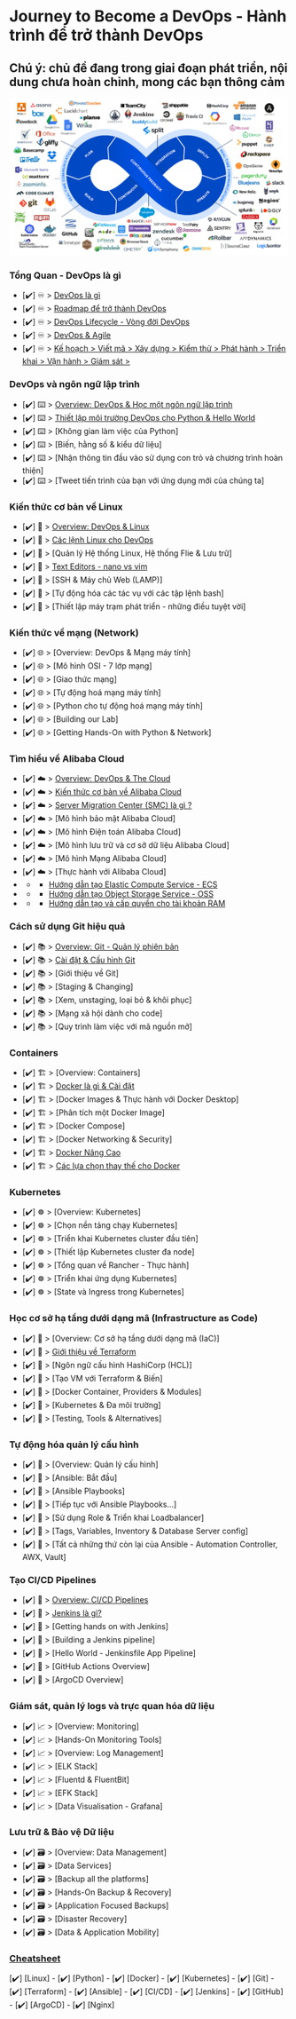 # Journey to Become a DevOps - Hành trình để trở thành DevOps

## Chú ý: chủ đề đang trong giai đoạn phát triển, nội dung chưa hoàn chỉnh, mong các bạn thông cảm

![img](Overview/devops.jpeg)

### Tổng Quan - DevOps là gì

- [✔️] ♾️ > [DevOps là gì](Overview/DevOps-la-gi.md)
- [✔️] ♾️ > [Roadmap để trở thành DevOps](Overview/DevOps-Roadmap.md)
- [✔️] ♾️ > [DevOps Lifecycle - Vòng đời DevOps](Overview/DevOps-Lifecycle.md)
- [✔️] ♾️ > [DevOps & Agile](Overview/DevOps-Agile.md)
- [✔️] ♾️ > [Kế hoạch > Viết mã > Xây dựng > Kiểm thử > Phát hành > Triển khai > Vận hành > Giám sát >](Overview/Quy-Trinh-DevOps.md)

### DevOps và ngôn ngữ lập trình

- [✔️] ⌨️ > [Overview: DevOps & Học một ngôn ngữ lập trình](Programming-Langguage/Ngon-Ngu-Lap-Trinh-DevOps.md)
- [✔️] ⌨️ > [Thiết lập môi trường DevOps cho Python & Hello World](Programming-Langguage/Python/Bat-Dau-Voi-Python.md)
- [✔️] ⌨️ > [Không gian làm việc của Python]
- [✔️] ⌨️ > [Biến, hằng số & kiểu dữ liệu]
- [✔️] ⌨️ > [Nhận thông tin đầu vào sử dụng con trỏ và chương trình hoàn thiện]
- [✔️] ⌨️ > [Tweet tiến trình của bạn với ứng dụng mới của chúng ta]

### Kiến thức cơ bản về Linux

- [✔️] 🐧 > [Overview: DevOps & Linux](OS/Basic/DevOps-va-Linux.md)
- [✔️] 🐧 > [Các lệnh Linux cho DevOps](OS/Basic/Linux-Basics.md)
- [✔️] 🐧 > [Quản lý Hệ thống Linux, Hệ thống Flie & Lưu trữ]
- [✔️] 🐧 > [Text Editors - nano vs vim](OS/Basic/Linux-Nano-Vim.md)
- [✔️] 🐧 > [SSH & Máy chủ Web (LAMP)]
- [✔️] 🐧 > [Tự động hóa các tác vụ với các tập lệnh bash]
- [✔️] 🐧 > [Thiết lập máy trạm phát triển - những điều tuyệt vời]

### Kiến thức về mạng (Network)

- [✔️] 🌐 > [Overview: DevOps & Mạng máy tính]
- [✔️] 🌐 > [Mô hình OSI - 7 lớp mạng]
- [✔️] 🌐 > [Giao thức mạng]
- [✔️] 🌐 > [Tự động hoá mạng máy tính]
- [✔️] 🌐 > [Python cho tự động hoá mạng máy tính]
- [✔️] 🌐 > [Building our Lab]
- [✔️] 🌐 > [Getting Hands-On with Python & Network]

### Tìm hiểu về Alibaba Cloud

- [✔️] ☁️ > [Overview: DevOps & The Cloud](Cloud-Provider/Overview-DevOps-The-Cloud.md)
- [✔️] ☁️ > [Kiến thức cơ bản về Alibaba Cloud](Cloud-Provider/Alibaba-Cloud/Alibaba-Cloud-la-gi.md)
- [✔️] ☁️ > [Server Migration Center (SMC) là gì ?](Cloud-Provider/Alibaba-Cloud/Server-Migration-Center-SMC-la-gi.md)
- [✔️] ☁️ > [Mô hình bảo mật Alibaba Cloud]
- [✔️] ☁️ > [Mô hình Điện toán Alibaba Cloud]
- [✔️] ☁️ > [Mô hình lưu trữ và cơ sở dữ liệu Alibaba Cloud]
- [✔️] ☁️ > [Mô hình Mạng Alibaba Cloud]
- [✔️] ☁️ > [Thực hành với Alibaba Cloud]
- - - [Hướng dẫn tạo Elastic Compute Service - ECS ](Cloud-Provider/Alibaba-Cloud/Elastic-Compute-Service-ECS.md)
- - - [Hướng dẫn tạo Object Storage Service - OSS ](Cloud-Provider/Alibaba-Cloud/Object-Storage-Service-OSS.md)
- - - [Hướng dẫn tạo và cấp quyền cho tài khoản RAM ](Cloud-Provider/Alibaba-Cloud/Resource-Access-Management-RAM.md)
              
### Cách sử dụng Git hiệu quả

- [✔️] 📚 > [Overview: Git - Quản lý phiên bản](Version-Control/Git.md)
- [✔️] 📚 > [Cài đặt & Cấu hình Git](Version-Control/Git-Setup.md)
- [✔️] 📚 > [Giới thiệu về Git]
- [✔️] 📚 > [Staging & Changing]
- [✔️] 📚 > [Xem, unstaging, loại bỏ & khôi phục]
- [✔️] 📚 > [Mạng xã hội dành cho code]
- [✔️] 📚 > [Quy trình làm việc với mã nguồn mở]

### Containers

- [✔️] 🏗️ > [Overview: Containers]
- [✔️] 🏗️ > [Docker là gì & Cài đặt](Containers/Docker/Docker-la-gi.md)
- [✔️] 🏗️ > [Docker Images & Thực hành với Docker Desktop]
- [✔️] 🏗️ > [Phân tích một Docker Image]
- [✔️] 🏗️ > [Docker Compose]
- [✔️] 🏗️ > [Docker Networking & Security]
- [✔️] 🏗️ > [Docker Nâng Cao](Containers/Docker/Docker-nang-cao.md)
- [✔️] 🏗️ > [Các lựa chọn thay thế cho Docker](Containers/Docker/Tim-hieu-Docker-Swarm.md)

### Kubernetes

- [✔️] ☸ > [Overview: Kubernetes]
- [✔️] ☸ > [Chọn nền tảng chạy Kubernetes]
- [✔️] ☸ > [Triển khai Kubernetes cluster đầu tiên]
- [✔️] ☸ > [Thiết lập Kubernetes cluster đa node]
- [✔️] ☸ > [Tổng quan về Rancher - Thực hành]
- [✔️] ☸ > [Triển khai ứng dụng Kubernetes]
- [✔️] ☸ > [State và Ingress trong Kubernetes]

### Học cơ sở hạ tầng dưới dạng mã (Infrastructure as Code)

- [✔️] 🤖 > [Overview: Cơ sở hạ tầng dưới dạng mã (IaC)]
- [✔️] 🤖 > [Giới thiệu về Terraform](IaC/Terraform-la-gi.md)
- [✔️] 🤖 > [Ngôn ngữ cấu hình HashiCorp (HCL)]
- [✔️] 🤖 > [Tạo VM với Terraform & Biến]
- [✔️] 🤖 > [Docker Container, Providers & Modules]
- [✔️] 🤖 > [Kubernetes & Đa môi trường]
- [✔️] 🤖 > [Testing, Tools & Alternatives]

### Tự động hóa quản lý cấu hình

- [✔️] 📜 > [Overview: Quản lý cấu hình]
- [✔️] 📜 > [Ansible: Bắt đầu]
- [✔️] 📜 > [Ansible Playbooks]
- [✔️] 📜 > [Tiếp tục với Ansible Playbooks...]
- [✔️] 📜 > [Sử dụng Role & Triển khai Loadbalancer]
- [✔️] 📜 > [Tags, Variables, Inventory & Database Server config]
- [✔️] 📜 > [Tất cả những thứ còn lại của Ansible - Automation Controller, AWX, Vault]

### Tạo CI/CD Pipelines

- [✔️] 🔄 > [Overview: CI/CD Pipelines](CI-Cd/Overview-CI-CD-Pipelines.md)
- [✔️] 🔄 > [Jenkins là gì?](CI-Cd/Jenkins-la-gi.md)
- [✔️] 🔄 > [Getting hands on with Jenkins]
- [✔️] 🔄 > [Building a Jenkins pipeline]
- [✔️] 🔄 > [Hello World - Jenkinsfile App Pipeline]
- [✔️] 🔄 > [GitHub Actions Overview]
- [✔️] 🔄 > [ArgoCD Overview]

### Giám sát, quản lý logs và trực quan hóa dữ liệu

- [✔️] 📈 > [Overview: Monitoring]
- [✔️] 📈 > [Hands-On Monitoring Tools]
- [✔️] 📈 > [Overview: Log Management]
- [✔️] 📈 > [ELK Stack]
- [✔️] 📈 > [Fluentd & FluentBit]
- [✔️] 📈 > [EFK Stack]
- [✔️] 📈 > [Data Visualisation - Grafana]

### Lưu trữ & Bảo vệ Dữ liệu

- [✔️] 🗃️ > [Overview: Data Management]
- [✔️] 🗃️ > [Data Services]
- [✔️] 🗃️ > [Backup all the platforms]
- [✔️] 🗃️ > [Hands-On Backup & Recovery]
- [✔️] 🗃️ > [Application Focused Backups]
- [✔️] 🗃️ > [Disaster Recovery]
- [✔️] 🗃️ > [Data & Application Mobility]

### [Cheatsheet](https://github.com/vinahostvn/devops/blob/main/Cheatsheet/DevOps-Cheatsheet.md)

[✔️] [Linux] - [✔️] [Python] - [✔️] [Docker] - [✔️] [Kubernetes] - [✔️] [Git] - [✔️] [Terraform] - [✔️] [Ansible] - [✔️] [CI/CD] - [✔️] [Jenkins] - [✔️] [GitHub] - [✔️] [ArgoCD] - [✔️] [Nginx]